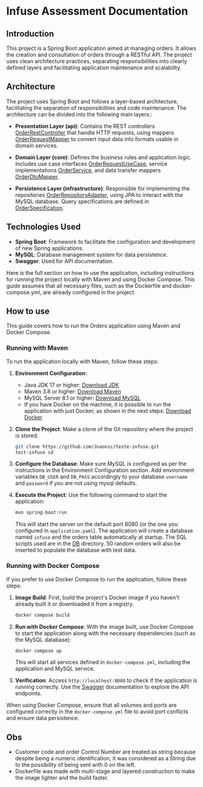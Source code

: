 # Infuse Assessment Documentation

## Introduction

This project is a Spring Boot application aimed at managing orders. It allows the creation and consultation of orders
through a RESTful API. The project uses clean architecture practices, separating responsibilities into clearly defined
layers and facilitating application maintenance and scalability.

## Architecture

The project uses Spring Boot and follows a layer-based architecture, facilitating the separation of responsibilities and
code maintenance. The architecture can be divided into the following main layers::

- **Presentation Layer (api)**: Contains the REST
  controllers [OrderRestController](src/main/java/com/testes/infuse/orders/api/rest/OrderRestController.java) that
  handle HTTP requests, using
  mappers [OrderRequestMapper](src/main/java/com/testes/infuse/orders/api/shared/mapper/OrderRequestMapper.java) to
  convert input data into formats usable in domain services.

- **Domain Layer (core)**: Defines the business rules and application logic. Includes use case
  interfaces [OrderRequestUseCase](src/main/java/com/testes/infuse/orders/core/port/in/OrderRequestUseCase.java),
  service
  implementations [OrderService](src/main/java/com/testes/infuse/orders/core/domain/service/impl/OrderServiceImpl.java),
  and data transfer
  mappers [OrderDtoMapper](src/main/java/com/testes/infuse/orders/core/application/mapper/OrderDtoMapper.java).

- **Persistence Layer (infrastructure)**: Responsible for implementing the
  repositories [OrderRepositoryAdapter](src/main/java/com/testes/infuse/orders/infrastructure/persistence/mysql/OrderRepositoryAdapter.java),
  using JPA to interact with the MySQL database. Query specifications are defined
  in [OrderSpecification](src/main/java/com/testes/infuse/orders/infrastructure/persistence/mysql/jpa/specification/OrderSpecification.java).

## Technologies Used

- **Spring Boot**: Framework to facilitate the configuration and development of new Spring applications.
- **MySQL**: Database management system for data persistence.
- **Swagger**: Used for API documentation.

Here is the full section on how to use the application, including instructions for running the project locally with
Maven and using Docker Compose. This guide assumes that all necessary files, such as the Dockerfile and
docker-compose.yml, are already configured in the project.

## How to use

This guide covers how to run the Orders application using Maven and Docker Compose.

### Running with Maven

To run the application locally with Maven, follow these steps:

1. **Environment Configuration**:
    - Java JDK 17 or higher: [Download JDK](https://www.oracle.com/java/technologies/downloads/#java17)
    - Maven 3.8 or higher: [Download Maven](https://maven.apache.org/download.cgi)
    - MySQL Server 8.1 or higher: [Download MySQL](https://dev.mysql.com/downloads/mysql/)
    - If you have Docker on the machine, it is possible to run the application with just Docker, as shown in the next
      steps: [Download Docker](https://docs.docker.com/engine/install/)

2. **Clone the Project**:
   Make a clone of the Git repository where the project is stored.
    ```bash
    git clone https://github.com/Joaonic/teste-infuse.git
    test-infuse cd
    ```

3. **Configure the Database**:
   Make sure MySQL is configured as per the instructions in the Environment Configuration section. Add environment
   variables `DB_USER` and `DB_PASS` accordingly to your database `username` and `password` if you are not using mysql defaults.

4. **Execute the Project**:
   Use the following command to start the application:
    ```bash
    mvn spring-boot:run
    ```
   This will start the server on the default port 8080 (or the one you configured in `application.yaml`). The
   application will create a database named `infuse` and the orders table automatically at startup. The SQL scripts used
   are in the [DB](src/main/resources/db) directory. 50 random orders will also be inserted to populate the database
   with test data.

### Running with Docker Compose

If you prefer to use Docker Compose to run the application, follow these steps:

1. **Image Build**:
   First, build the project's Docker image if you haven't already built it or downloaded it from a registry.
    ```bash
    docker compose build
    ```

2. **Run with Docker Compose**:
   With the image built, use Docker Compose to start the application along with the necessary dependencies (such as the
   MySQL database):
    ```bash
    docker compose up
    ```
   This will start all services defined in `docker-compose.yml`, including the application and MySQL service.

3. **Verification**:
   Access `http://localhost:8080` to check if the application is running correctly. Use
   the [Swagger](src/main/resources/static/swagger.json) documentation to explore the API endpoints.

When using Docker Compose, ensure that all volumes and ports are configured correctly in the `docker-compose.yml` file
to avoid port conflicts and ensure data persistence.

## Obs

- Customer code and order Control Number are treated as string because despite being a numeric identification, it was considered as a String due to the possibility of being sent with 0 on the left.
- Dockerfile was made with multi-stage and layered construction to make the image lighter and the build faster.
